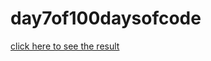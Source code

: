 # day7of100daysofcode


[click here to see the result](https://ameertmsy.github.io/day7of100daysofcode/)
